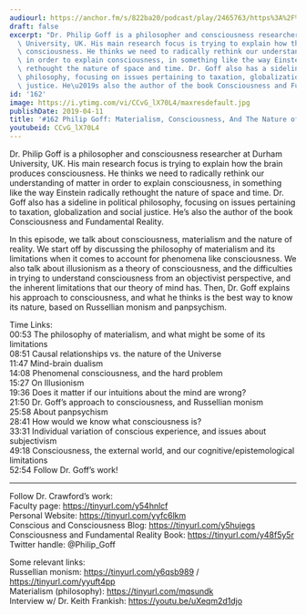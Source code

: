 ```yaml
---
audiourl: https://anchor.fm/s/822ba20/podcast/play/2465763/https%3A%2F%2Fd3ctxlq1ktw2nl.cloudfront.net%2Fproduction%2F2019-1-23%2F10380437-44100-2-be3e748e69f5f.m4a
draft: false
excerpt: "Dr. Philip Goff is a philosopher and consciousness researcher at Durham\
  \ University, UK. His main research focus is trying to explain how the brain produces\
  \ consciousness. He thinks we need to radically rethink our understanding of matter\
  \ in order to explain consciousness, in something like the way Einstein radically\
  \ rethought the nature of space and time. Dr. Goff also has a sideline in political\
  \ philosophy, focusing on issues pertaining to taxation, globalization and social\
  \ justice. He\u2019s also the author of the book Consciousness and Fundamental Reality."
id: '162'
image: https://i.ytimg.com/vi/CCvG_lX70L4/maxresdefault.jpg
publishDate: 2019-04-11
title: '#162 Philip Goff: Materialism, Consciousness, And The Nature of Reality'
youtubeid: CCvG_lX70L4
---
```

<div class="timelinks">

Dr. Philip Goff is a philosopher and consciousness researcher at Durham University, UK. His main research focus is trying to explain how the brain produces consciousness. He thinks we need to radically rethink our understanding of matter in order to explain consciousness, in something like the way Einstein radically rethought the nature of space and time. Dr. Goff also has a sideline in political philosophy, focusing on issues pertaining to taxation, globalization and social justice. He’s also the author of the book Consciousness and Fundamental Reality.

In this episode, we talk about consciousness, materialism and the nature of reality. We start off by discussing the philosophy of materialism and its limitations when it comes to account for phenomena like consciousness. We also talk about illusionism as a theory of consciousness, and the difficulties in trying to understand consciousness from an objectivist perspective, and the inherent limitations that our theory of mind has. Then, Dr. Goff explains his approach to consciousness, and what he thinks is the best way to know its nature, based on Russellian monism and panpsychism. 

Time Links:  
<time>00:53</time> The philosophy of materialism, and what might be some of its limitations  
<time>08:51</time> Causal relationships vs. the nature of the Universe                                  
<time>11:47</time> Mind-brain dualism       
<time>14:08</time> Phenomenal consciousness, and the hard problem                  
<time>15:27</time> On Illusionism               
<time>19:36</time> Does it matter if our intuitions about the mind are wrong?                   
<time>21:50</time> Dr. Goff’s approach to consciousness, and Russellian monism             
<time>25:58</time> About panpsychism     
<time>28:41</time> How would we know what consciousness is?    
<time>33:31</time> Individual variation of conscious experience, and issues about subjectivism    
<time>49:18</time> Consciousness, the external world, and our cognitive/epistemological limitations         
<time>52:54</time> Follow Dr. Goff’s work!      

---

Follow Dr. Crawford’s work:  
Faculty page: https://tinyurl.com/y54hnlcf  
Personal Website: https://tinyurl.com/yyfc6lkm  
Conscious and Consciousness Blog: https://tinyurl.com/y5hujegs  
Consciousness and Fundamental Reality Book: https://tinyurl.com/y48f5y5r  
Twitter handle: @Philip_Goff

Some relevant links:  
Russellian monism: https://tinyurl.com/y6qsb989 / https://tinyurl.com/yyuft4pp  
Materialism (philosophy): https://tinyurl.com/mqsundk  
Interview w/ Dr. Keith Frankish: https://youtu.be/uXeqm2d1djo
</div>

